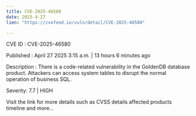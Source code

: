 ```yaml
---
title: CVE-2025-46580
date: 2025-4-27
lien: "https://cvefeed.io/vuln/detail/CVE-2025-46580"

---
```


CVE ID : CVE-2025-46580

Published :  April 27
2025
3:15 a.m. | 13 hours
6 minutes ago

Description : There is a code-related vulnerability in the GoldenDB database product. Attackers can access system tables to disrupt the normal operation of business SQL.

Severity: 7.7 | HIGH

Visit the link for more details
such as CVSS details
affected products
timeline
and more...
